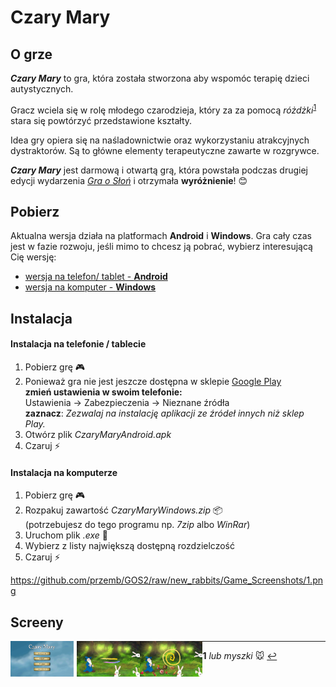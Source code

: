 # Czary Mary

## O grze
***Czary Mary*** to gra, która została stworzona aby wspomóc terapię dzieci autystycznych. 

Gracz wciela się w rolę młodego czarodzieja, który za za pomocą *różdżki*<sup id="a1">[1](#f1)</sup> stara się powtórzyć przedstawione kształty.

Idea gry opiera się na naśladownictwie oraz wykorzystaniu atrakcyjnych dystraktorów. Są to główne elementy terapeutyczne zawarte w rozgrywce. 

***Czary Mary*** jest darmową i otwartą grą, która powstała podczas drugiej edycji wydarzenia [*Gra o Słoń*](https://psychogra.pl) i otrzymała **wyróżnienie**! :blush:

## Pobierz
Aktualna wersja działa na platformach **Android** i **Windows**. 
Gra cały czas jest w fazie rozwoju, jeśli mimo to chcesz ją pobrać, wybierz interesującą Cię wersję:

 - [wersja na telefon/ tablet - **Android**](https://github.com/przemb/GOS2/releases/download/v1.0-beta/CzaryMaryAndroid.apk)
 - [wersja na komputer - **Windows**](https://github.com/przemb/GOS2/releases/download/v1.0-beta/CzaryMaryWindows.zip)


## Instalacja 
#### Instalacja na telefonie / tablecie 
1. Pobierz grę :video_game:
2. Ponieważ gra nie jest jeszcze dostępna w sklepie [Google Play](https://play.google.com/store)  
**zmień ustawienia w swoim telefonie:**  
Ustawienia -> Zabezpieczenia -> Nieznane źródła  
**zaznacz**: *Zezwalaj na instalację aplikacji ze źródeł innych niż sklep Play.*
3. Otwórz plik *CzaryMaryAndroid.apk*
4. Czaruj :zap:

#### Instalacja na komputerze
1. Pobierz grę :video_game:
2. Rozpakuj zawartość *CzaryMaryWindows.zip*  :package:   
    (potrzebujesz do tego programu np. *7zip* albo *WinRar*)
3. Uruchom plik *.exe* :tophat:
4. Wybierz z listy największą dostępną rozdzielczość
5. Czaruj :zap:

https://github.com/przemb/GOS2/raw/new_rabbits/Game_Screenshots/1.png
## Screeny
<img style="float: left; width: 20%; margin-right: 1%; margin-bottom: 0.5em;" src="https://raw.githubusercontent.com/przemb/GOS2/new_rabbits/Game_Screenshots/1.png" />
<img style="float: left; width: 20%; margin-right: 0%; margin-bottom: 0.5em;" src="https://raw.githubusercontent.com/przemb/GOS2/new_rabbits/Game_Screenshots/3.png" />
<img style="float: left; width: 20%; margin-right: 0%; margin-bottom: 0.5em;" src="https://raw.githubusercontent.com/przemb/GOS2/new_rabbits/Game_Screenshots/4.png" />

---
<b id="f1">1</b> *lub myszki* :mouse: [↩](#a1) 

